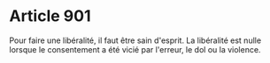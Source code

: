# Article 901

Pour faire une libéralité, il faut être sain d'esprit. La libéralité est nulle lorsque le consentement a été vicié par l'erreur, le dol ou la violence.
